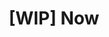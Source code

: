 ---
aliases: []
title: "[WIP] Now"
description: "What I am up to now"
emoji: 📍
image: "images/nikhil-v2-card-small.png"
---